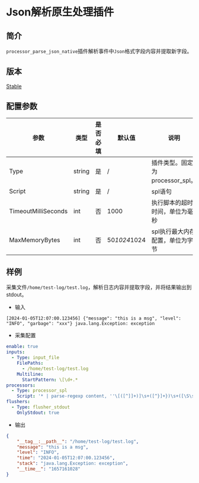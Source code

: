 # Json解析原生处理插件

## 简介

`processor_parse_json_native`插件解析事件中`Json`格式字段内容并提取新字段。

## 版本

[Stable](../stability-level.md)

## 配置参数

|  **参数**  |  **类型**  |  **是否必填**  |  **默认值**  |  **说明**  |
| --- | --- | --- | --- | --- |
|  Type  |  string  |  是  |  /  |  插件类型。固定为processor\_spl。  |
|  Script  |  string  |  是  |  /  |  spl语句  |
|  TimeoutMilliSeconds  |  int  |  否  |  1000  |  执行脚本的超时时间，单位为毫秒  |
|  MaxMemoryBytes  |  int  |  否  |  50*1024*1024  |  spl执行最大内存配置，单位为字节  |

## 样例

采集文件`/home/test-log/test.log`，解析日志内容并提取字段，并将结果输出到stdout。

- 输入

```
[2024-01-05T12:07:00.123456] {"message": "this is a msg", "level": "INFO", "garbage": "xxx"} java.lang.Exception: exception
```

- 采集配置

```yaml
enable: true
inputs:
  - Type: input_file
    FilePaths:
      - /home/test-log/test.log
    Multiline:
      StartPattern: \[\d+.*
processors:
  - Type: processor_spl
    Script: '* | parse-regexp content, ''\[([^]]+)]\s+([^}]+})\s+([\S\s]*)'' as time,json,stack | parse-json json | project-away garbage,json,content'
flushers:
  - Type: flusher_stdout
    OnlyStdout: true
```

- 输出

```json
{
    "__tag__:__path__": "/home/test-log/test.log",
    "message": "this is a msg",
    "level": "INFO",
    "time": "2024-01-05T12:07:00.123456",
    "stack": "java.lang.Exception: exception",
    "__time__": "1657161028"
}
```
